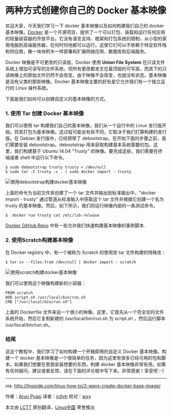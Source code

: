 两种方式创建你自己的 Docker 基本映像
================================================================================

欢迎大家，今天我们学习一下 docker 基本映像以及如何构建我们自己的 docker 基本映像。[Docker][1] 是一个开源项目，提供了一个可以打包、装载和运行任何应用的轻量级容器的开放平台。它没有语言支持、框架和打包系统的限制，从小型的家用电脑到高端服务器，在何时何地都可以运行。这使它们可以不依赖于特定软件栈和供应商，像一块块积木一样部署和扩展网络应用、数据库和后端服务。

Docker 映像是不可更改的只读层。Docker 使用 **Union File System** 在只读文件系统上增加可读写的文件系统，但所有更改都发生在最顶层的可写层，而其下的只读映像上的原始文件仍然不会改变。由于映像不会改变，也就没有状态。基本映像是没有父类的那些映像。Docker 基本映像主要的好处是它允许我们有一个独立运行的 Linux 操作系统。

下面是我们如何可以创建自定义的基本映像的方式。

### 1. 使用 Tar 创建 Docker 基本映像 ###

我们可以使用 tar 构建我们自己的基本映像，我们从一个运行中的 Linux 发行版开始，将其打包为基本映像。这过程可能会有些不同，它取决于我们打算构建的发行版。在 Debian 发行版中，已经预带了 debootstrap。在开始下面的步骤之前，我们需要安装 debootstrap。debootstrap 用来获取构建基本系统需要的包。这里，我们构建基于 Ubuntu 14.04 "Trusty"  的映像。要完成这些，我们需要在终端或者 shell 中运行以下命令。

    $ sudo debootstrap trusty trusty > /dev/null
    $ sudo tar -C trusty -c . | sudo docker import - trusty

![使用debootstrap构建docker基本映像](http://blog.linoxide.com/wp-content/uploads/2015/03/creating-base-image-debootstrap.png)

上面的命令为当前文件夹创建了一个 tar 文件并输出到标准输出中，"docker import - trusty" 通过管道从标准输入中获取这个 tar 文件并根据它创建一个名为 trusty 的基本映像。然后，如下所示，我们将运行映像内部的一条测试命令。

    $  docker run trusty cat /etc/lsb-release

[Docker GitHub Repo][2] 中有一些允许我们快速构建基本映像的事例脚本.

### 2. 使用Scratch构建基本映像 ###

在 Docker registry 中，有一个被称为 Scratch 的使用空 tar 文件构建的特殊库：

    $ tar cv --files-from /dev/null | docker import - scratch

![使用scratch构建docker基本映像](http://blog.linoxide.com/wp-content/uploads/2015/03/creating-base-image-using-scratch.png)

我们可以使用这个映像构建新的小容器：

	FROM scratch
	ADD script.sh /usr/local/bin/run.sh
	CMD ["/usr/local/bin/run.sh"]

上面的 Dockerfile 文件来自一个很小的映像。这里，它首先从一个完全空的文件系统开始，然后它复制新建的 /usr/local/bin/run.sh 为 script.sh ，然后运行脚本 /usr/local/bin/run.sh。

### 结尾 ###

这这个教程中，我们学习了如何构建一个开箱即用的自定义 Docker 基本映像。构建一个 docker 基本映像是一个很简单的任务，因为这里有很多已经可用的包和脚本。如果我们想要在里面安装想要的东西，构建 docker 基本映像非常有用。如果有任何疑问，建议或者反馈，请在下面的评论框中写下来。非常感谢！享受吧 :-)

--------------------------------------------------------------------------------

via: http://linoxide.com/linux-how-to/2-ways-create-docker-base-image/

作者：[Arun Pyasi][a]
译者：[ictlyh](https://github.com/ictlyh)
校对：[wxy](https://github.com/wxy)

本文由 [LCTT](https://github.com/LCTT/TranslateProject) 原创翻译，[Linux中国](http://linux.cn/) 荣誉推出

[a]:http://linoxide.com/author/arunp/
[1]:https://www.docker.com/
[2]:https://github.com/docker/docker/blob/master/contrib/mkimage-busybox.sh